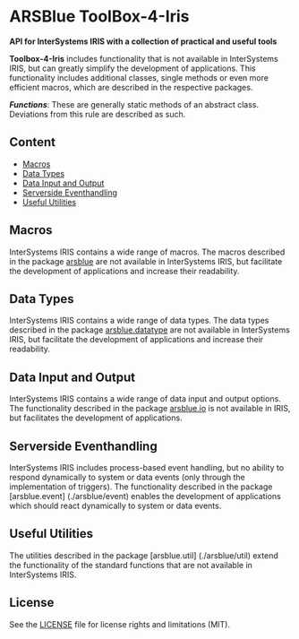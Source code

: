 # ARSBlue ToolBox-4-Iris

**API for InterSystems IRIS with a collection of practical and useful tools**

**Toolbox-4-Iris** includes functionality that is not available in InterSystems IRIS, but can greatly simplify the development of applications. This functionality includes additional classes, single methods or even more efficient macros, which are described in the respective packages.

**_Functions_**: These are generally static methods of an abstract class. Deviations from this rule are described as such.

## Content

- [Macros](#macros)
- [Data Types](#data-types)
- [Data Input and Output](#data-input-and-output)
- [Serverside Eventhandling](#serverside-eventhandling)
- [Useful Utilities](#useful-utilities)

## Macros

InterSystems IRIS contains a wide range of macros. The macros described in the package [arsblue](./arsblue) are not available in InterSystems IRIS, but facilitate the development of applications and increase their readability.

## Data Types

InterSystems IRIS contains a wide range of data types. The data types described in the package [arsblue.datatype](./arsblue/datatype) are not available in InterSystems IRIS, but facilitate the development of applications and increase their readability.

## Data Input and Output

InterSystems IRIS contains a wide range of data input and output options. The functionality described in the package [arsblue.io](./arsblue/io) is not available in IRIS, but facilitates the development of applications.

## Serverside Eventhandling

InterSystems IRIS includes process-based event handling, but no ability to respond dynamically to system or data events (only through the implementation of triggers). The functionality described in the package [arsblue.event] (./arsblue/event) enables the development of applications which should react dynamically to system or data events.

## Useful Utilities

The utilities described in the package [arsblue.util] (./arsblue/util) extend the functionality of the standard functions that are not available in InterSystems IRIS.

## License ##

See the [LICENSE](./LICENSE) file for license rights and limitations (MIT).
